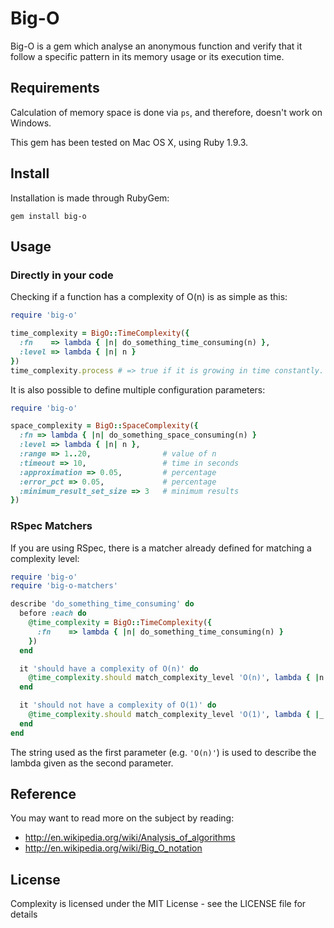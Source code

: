 # Big-O

Big-O is a gem which analyse an anonymous function and verify that it follow a specific pattern
in its memory usage or its execution time.

## Requirements

Calculation of memory space is done via `ps`, and therefore, doesn't work on Windows.

This gem has been tested on Mac OS X, using Ruby 1.9.3.

## Install

Installation is made through RubyGem:

```
gem install big-o
```

## Usage

### Directly in your code

Checking if a function has a complexity of O(n) is as simple as this:

```ruby
require 'big-o'

time_complexity = BigO::TimeComplexity({
  :fn    => lambda { |n| do_something_time_consuming(n) },
  :level => lambda { |n| n }
})
time_complexity.process # => true if it is growing in time constantly.
```

It is also possible to define multiple configuration parameters:

```ruby
require 'big-o'

space_complexity = BigO::SpaceComplexity({
  :fn => lambda { |n| do_something_space_consuming(n) }
  :level => lambda { |n| n },
  :range => 1..20,                # value of n
  :timeout => 10,                 # time in seconds
  :approximation => 0.05,         # percentage
  :error_pct => 0.05,             # percentage
  :minimum_result_set_size => 3   # minimum results
})
```

### RSpec Matchers

If you are using RSpec, there is a matcher already defined for matching a complexity level:

```ruby
require 'big-o'
require 'big-o-matchers'

describe 'do_something_time_consuming' do
  before :each do
    @time_complexity = BigO::TimeComplexity({
      :fn    => lambda { |n| do_something_time_consuming(n) }
    })
  end

  it 'should have a complexity of O(n)' do
    @time_complexity.should match_complexity_level 'O(n)', lambda { |n| n }
  end

  it 'should not have a complexity of O(1)' do
    @time_complexity.should match_complexity_level 'O(1)', lambda { |_| 1 }
  end
end
```

The string used as the first parameter (e.g. `'O(n)'`) is used to describe the lambda given as the
second parameter.

## Reference

You may want to read more on the subject by reading:
* http://en.wikipedia.org/wiki/Analysis_of_algorithms
* http://en.wikipedia.org/wiki/Big_O_notation

## License

Complexity is licensed under the MIT License - see the LICENSE file for details